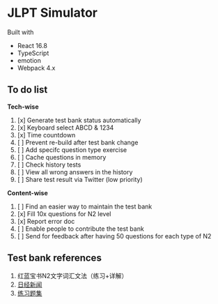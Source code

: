 # JLPT Simulator

Built with

- React 16.8
- TypeScript
- emotion
- Webpack 4.x

## To do list

**Tech-wise**

1. [x] Generate test bank status automatically
1. [x] Keyboard select ABCD & 1234
1. [x] Time countdown
1. [ ] Prevent re-build after test bank change
1. [ ] Add specifc question type exercise
1. [ ] Cache questions in memory
1. [ ] Check history tests
1. [ ] View all wrong answers in the history
1. [ ] Share test result via Twitter (low priority)

**Content-wise**

1. [ ] Find an easier way to maintain the test bank
1. [x] Fill 10x questions for N2 level
1. [x] Report error doc
1. [ ] Enable people to contribute the test bank
1. [ ] Send for feedback after having 50 questions for each type of N2

## Test bank references

1. 红蓝宝书N2文字词汇文法（练习+详解）
1. [日经新闻](https://www.nikkei.com)
1. [练习题集](http://web.ydu.edu.tw/~uchiyama/test/4taku.html)

